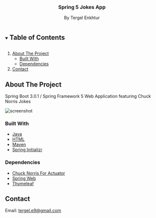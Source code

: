 <!-- PROJECT -->
<br />
<p align="center">
    <h3 align="center">Spring 5 Jokes App</h3>
    <p align="center">
        By Tergel Enkhtur
    </p>
</p>

<!-- TABLE OF CONTENTS -->
<details open="open">
  <summary><h2 style="display: inline-block">Table of Contents</h2></summary>
  <ol>
    <li>
      <a href="#about-the-project">About The Project</a>
      <ul>
        <li><a href="#built-with">Built With</a></li>
        <li><a href="#dependencies">Dependencies</a></li>
      </ul>
    </li>
    <li><a href="#contact">Contact</a></li>
  </ol>
</details>

<!-- ABOUT THE PROJECT -->
## About The Project

Spring Boot 3.0.1 / Spring Framework 5 Web Application featuring Chuck Norris Jokes

![screenshot](https://user-images.githubusercontent.com/78391043/211707395-1ced70c0-2fff-4bc0-962b-9a76022e66dd.png)

### Built With

* [Java](https://www.java.com/en/)
* [HTML](https://html.spec.whatwg.org)
* [Maven](https://mvnrepository.com)
* [Spring Initializr](https://start.spring.io)

### Dependencies

* [Chuck Norris For Actuator](https://mvnrepository.com/artifact/guru.springframework/chuck-norris-for-actuator)
* [Spring Web](https://mvnrepository.com/artifact/org.springframework/spring-web)
* [Thymeleaf](https://mvnrepository.com/artifact/org.thymeleaf/thymeleaf)


<!-- CONTACT -->
## Contact

Email: [tergel.e9@gmail.com](mailto:tergel.e9@gmail.com)
